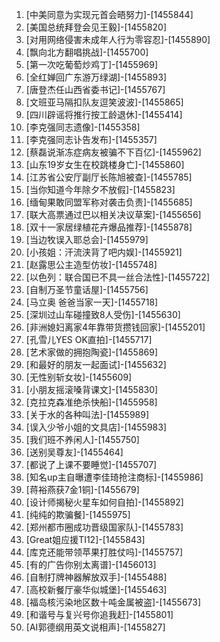 
1. [中美同意为实现元首会晤努力]-[1455844]
1. [美国总统拜登会见王毅]-[1455820]
1. [对用网络侵害未成年人行为零容忍]-[1455890]
1. [飘向北方翻唱挑战]-[1455700]
1. [第一次吃葡萄炒鸡丁]-[1455969]
1. [全红婵回广东游万绿湖]-[1455893]
1. [唐登杰任山西省委书记]-[1455767]
1. [文班亚马隔扣队友逗笑波波]-[1455865]
1. [四川辟谣将推行按工龄退休]-[1455414]
1. [李克强同志遗像]-[1455358]
1. [李克强同志讣告发布]-[1455357]
1. [蔡磊说渐冻症病友被骗不下百亿]-[1455962]
1. [山东19岁女生在校跳楼身亡]-[1455860]
1. [江苏省公安厅副厅长陈旭被查]-[1455785]
1. [当你知道今年除夕不放假]-[1455823]
1. [缅甸果敢同盟军称对袭击负责]-[1455685]
1. [联大高票通过巴以相关决议草案]-[1455656]
1. [双十一家居绿植花卉爆品推荐]-[1455878]
1. [当边牧误入耶总会]-[1455979]
1. [小孩姐：汗流浃背了吧内娱]-[1455921]
1. [赵露思公主造型仿妆]-[1455748]
1. [以色列：联合国已不具一丝合法性]-[1455722]
1. [自制万圣节童话屋]-[1455756]
1. [马立奥 爸爸当家一天]-[1455718]
1. [深圳过山车碰撞致8人受伤]-[1455630]
1. [非洲媳妇离家4年靠带货攒钱回家]-[1455201]
1. [孔雪儿YES OK直拍]-[1455717]
1. [艺术家做的拥抱陶瓷]-[1455869]
1. [和最好的朋友一起面试]-[1455632]
1. [无性别斩女妆]-[1455609]
1. [小朋友摇滚嗓背课文]-[1455830]
1. [克拉克森准绝杀快船]-[1455958]
1. [关于水的各种叫法]-[1455989]
1. [误入少爷小姐的文具店]-[1455983]
1. [我们班不养闲人]-[1455750]
1. [送别吴尊友]-[1455464]
1. [都说了上课不要睡觉]-[1455707]
1. [知名up主自曝遭李佳琦抢注商标]-[1455986]
1. [蒋裕燕获7金1铜]-[1455679]
1. [设计师揭秘火星车如何自拍]-[1455892]
1. [纯纯的欺骗餐]-[1455975]
1. [郑州都市圈成功晋级国家队]-[1455783]
1. [Great姐应援TI12]-[1455843]
1. [库克还能带领苹果打胜仗吗]-[1455757]
1. [有的广告你别太离谱]-[1456013]
1. [自制打牌神器解放双手]-[1455488]
1. [高校新餐厅豪华似城堡]-[1455463]
1. [福岛核污染地区数十吨金属被盗]-[1455673]
1. [和谐号与复兴号你追我赶]-[1455801]
1. [AI郭德纲用英文说相声]-[1455827]